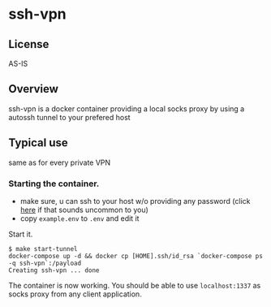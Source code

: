 # ssh-vpn

## License
AS-IS

## Overview
ssh-vpn is a docker container providing a local socks proxy by using a autossh tunnel to your prefered host

## Typical use
same as for every private VPN 

### Starting the container.
* make sure, u can ssh to your host w/o providing any password (click [here](https://google.com/search?q=ssh+public+key+how+to) if that sounds uncommon to you)
* copy ```example.env``` to ```.env``` and edit it

Start it.
```
$ make start-tunnel
docker-compose up -d && docker cp [HOME].ssh/id_rsa `docker-compose ps -q ssh-vpn`:/payload
Creating ssh-vpn ... done
```
The container is now working. You should be able to use ```localhost:1337``` as socks proxy from any client application.
